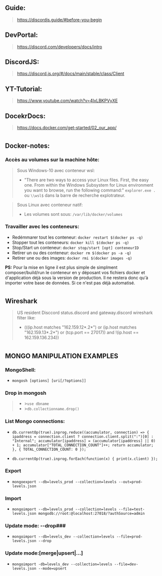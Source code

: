 ## Guide:
> https://discordjs.guide/#before-you-begin
## DevPortal:
> https://discord.com/developers/docs/intro
## DiscordJS:
> https://discord.js.org/#/docs/main/stable/class/Client
## YT-Tutorial:
> https://www.youtube.com/watch?v=4IxLBKPVyXE
## DocekrDocs:
>https://docs.docker.com/get-started/02_our_app/
#

## Docker-notes:

### Accès au volumes sur la machine hôte:
> Sous Windows-10 avec conteneur wsl:
  > - "There are two ways to access your Linux files. First, the easy one. From within the Windows Subsystem for Linux environment you want to browse, run the following command:"
  >`explorer.exe .` ou `\\wsl$` dans la barre de recherche explotrateur.

> Sous Linux avec conteneur natif:
  > - Les volumes sont sous: `/var/lib/docker/volumes`

### Travailler avec les conteneurs:
- Redémmarer tout les conteneur: `docker restart $(docker ps -q)`
- Stopper tout les conteneurs: `docker kill $(docker ps -q)`
- Stop/Start un conteneur: `docker stop/start [opt] conteneurID`
- Retirer un ou des conteneur: `docker rm $(docker ps -a -q)`
- Retirer une ou des images: `docker rmi $(docker images -q)`

**PS:** Pour la mise en ligne il est plus simple de simplment composer/build/run le conteneur en y déposant vos fichiers docker et d'application déjà sous la version de production. Il ne restera donc qu'à importer votre base de données. Si ce n'est pas déjà automatisé.
#

## Wireshark

> US resident Disccord status.discord and gateway.discord wireshark filter like: 
> - (((ip.host matches "162\.159\.12*\.2*") or (ip.host matches "162\.159\.13*\.2*") or (tcp.port == 27017)) and !(ip.host == 162.159.136.234))
#

## MONGO MANIPULATION EXAMPLES

### MongoShell:
- `mongosh [options] [uri[/?options]]`

### Drop in mongosh
>
> -  \>`use dbname`
> - \>`db.collectionname.drop()`

### List Mongo connections:
- `db.currentOp(true).inprog.reduce((accumulator, connection) => { ipaddress = connection.client ? connection.client.split(":")[0] : "Internal"; accumulator[ipaddress] = (accumulator[ipaddress] || 0) + 1; accumulator["TOTAL_CONNECTION_COUNT"]++; return accumulator; }, { TOTAL_CONNECTION_COUNT: 0 });`

- `db.currentOp(true).inprog.forEach(function(x) { print(x.client) });`

### Export
- `mongoexport --db=levels_prod --collection=levels --out=prod-levels.json`

### Import
- `mongoimport --db=levels_prod --collection=levels --file=test-levels.json mongodb://root:@localhost:27018/?authSource=admin`

### Update mode: --drop###
- `mongoimport --db=levels_dev --collection=levels --file=prod-levels.json --drop`

### Update mode:[merge|upsert|...]
- `mongoimport -db=levels_dev --collection=levels --file=dev-levels.json --mode=upsert`

#